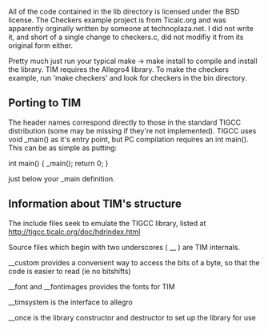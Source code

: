 
All of the code contained in the lib directory is licensed under the BSD license.  The Checkers example project is from Ticalc.org and was apparently orginally written by someone at technoplaza.net.  I did not write it, and short of a single change to checkers.c, did not modifiy it from its original form either. 

Pretty much just run your typical make -> make install to compile and install the library.  TIM requires the Allegro4 library. 
To make the checkers example, run 'make checkers' and look for checkers in the bin directory.

Porting to TIM 
----------------------------------------------

The header names correspond directly to those in the standard TIGCC distribution (some may be missing if they're not implemented).  TIGCC uses void _main() as it's entry point, but PC compilation requires an int main().  This can be as simple as putting:

int main() { _main(); return 0; } 

just below your _main definition.  


Information about TIM's structure
----------------------------------------------------------

The include files seek to emulate the TIGCC library, listed at http://tigcc.ticalc.org/doc/hdrindex.html

Source files which begin with two underscores ( __ ) are TIM internals.  

__custom provides a convenient way to access the bits of a byte, so that the code is easier to read (ie no bitshifts)

__font and __fontimages provides the fonts for TIM

__timsystem is the interface to allegro

__once is the library constructor and destructor to set up the library for use
